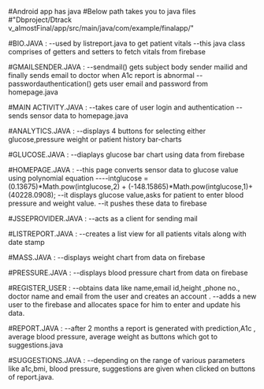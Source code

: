 #Android app has java
#Below path takes you to java files
#"Dbproject/Dtrack v_almostFinal/app/src/main/java/com/example/finalapp/"

#BIO.JAVA :
--used by listreport.java to get patient vitals
--this java class comprises of getters and setters to fetch vitals from firebase

#GMAILSENDER.JAVA :
--sendmail() gets subject body sender mailid and finally sends email to doctor when A1c report is abnormal
--passwordauthentication() gets user email and password from homepage.java

#MAIN ACTIVITY.JAVA :
--takes care of user login and authentication
--sends sensor data to homepage.java

#ANALYTICS.JAVA : 
--displays 4 buttons for selecting either glucose,pressure weight or patient history bar-charts

#GLUCOSE.JAVA : 
--diaplays glucose bar chart using data from firebase

#HOMEPAGE.JAVA : 
--this page converts sensor data to glucose value using polynomial equation
----intglucose =  (0.13675)*Math.pow(intglucose,2) + (-148.15865)*Math.pow(intglucose,1)+ (40228.0908);
--it displays glucose value,asks for patient to enter blood pressure and weight value.
--it pushes these data to firebase

#JSSEPROVIDER.JAVA : 
--acts as a client for sending mail

#LISTREPORT.JAVA :
--creates a list view for all patients vitals along with date stamp

#MASS.JAVA : 
--displays weight chart from data on firebase

#PRESSURE.JAVA : 
--displays blood pressure chart from data on firebase

#REGISTER_USER : 
--obtains data like name,email id,height ,phone no., doctor name and email from the user and creates an account .
--adds a new user to the firebase and allocates space for him to enter and update his data.

#REPORT.JAVA : 
--after 2 months a report is generated with prediction,A1c , average blood pressure, average weight as buttons which got to suggestions.java

#SUGGESTIONS.JAVA :
--depending on the range of various parameters like a1c,bmi, blood pressure, suggestions are given when clicked on buttons of report.java.
